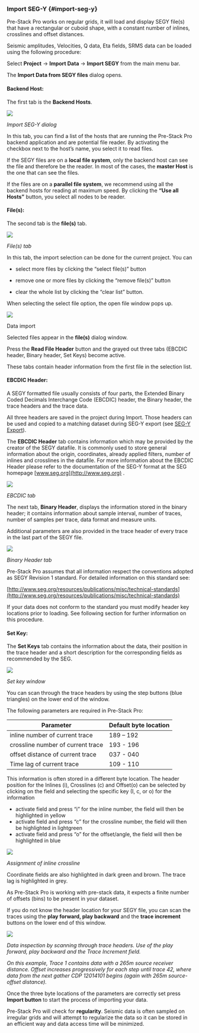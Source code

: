 ### Import SEG-Y {#import-seg-y}

Pre-Stack Pro works on regular grids, it will load and display SEGY file\(s\) that have a rectangular or cuboid shape, with a constant number of inlines, crosslines and offset distances.

Seismic amplitudes, Velocities, Q data, Eta fields, SRMS data can be loaded using the following procedure:

Select **Project** → **Import Data** → **Import SEGY** from the main menu bar.

The **Import Data from SEGY files** dialog opens.

#### **Backend Host:**

The first tab is the **Backend Hosts**.

![](/assets/001_Import_SEGY.png)

_Import SEG-Y dialog_

In this tab, you can find a list of the hosts that are running the Pre-Stack Pro backend application and are potential file reader. By activating the checkbox next to the host’s name, you select it to read files.

If the SEGY files are on a **local file system**, only the backend host can see the file and therefore be the reader. In most of the cases, the **master Host** is the one that can see the files.

If the files are on a **parallel file system**, we recommend using all the backend hosts for reading at maximum speed. By clicking the **“Use all Hosts”** button, you select all nodes to be reader.

#### **File\(s\):**

The second tab is the **file\(s\)** tab.

![](/assets/002_Import_SEGY.png)

_File\(s\) tab_

In this tab, the import selection can be done for the current project. You can

* select more files by clicking the “select file\(s\)” button

* remove one or more files by clicking the “remove file\(s\)” button

* clear the whole list by clicking the “clear list” button.

When selecting the select file option, the open file window pops up.

![](/assets/003_Import_SEGY.png)

Data import

Selected files appear in the **file\(s\)** dialog window.

Press the **Read File Header** button and the grayed out three tabs \(EBCDIC header, Binary header, Set Keys\) become active.

These tabs contain header information from the first file in the selection list.

#### **EBCDIC Header:**

A SEGY formatted file usually consists of four parts, the Extended Binary Coded Decimals Interchange Code \(EBCDIC\) header, the Binary header, the trace headers and the trace data.

All three headers are saved in the project during Import. Those headers can be used and copied to a matching dataset during SEG-Y export \(see [ SEG-Y Export](/data_export/seg-y_export/README.md)\).

The **EBCDIC Header** tab contains information which may be provided by the creator of the SEGY datafile. It is commonly used to store general information about the origin, coordinates, already applied filters, number of inlines and crosslines in the datafile. For more information about the EBCDIC Header please refer to the documentation of the SEG-Y format at the SEG homepage [www.seg.org](http://www.seg.org) .

![](/assets/004_Import_SEGY.png)

_EBCDIC tab_

The next tab, **Binary Header**, displays the information stored in the binary header; it contains information about sample interval, number of traces, number of samples per trace, data format and measure units.

Additional parameters are also provided in the trace header of every trace in the last part of the SEGY file.

![](/assets/005_Import_SEGY.png)

_Binary Header tab_

Pre-Stack Pro assumes that all information respect the conventions adopted as SEGY Revision 1 standard. For detailed information on this standard see:

[http://www.seg.org/resources/publications/misc/technical-standards](http://www.seg.org/resources/publications/misc/technical-standards)

If your data does not conform to the standard you must modify header key locations prior to loading. See following section for further information on this procedure.

#### **Set Key:**

The **Set Keys** tab contains the information about the data, their position in the trace header and a short description for the corresponding fields as recommended by the SEG.

![](/assets/006_Import_SEGY.png)

_Set key window_

You can scan through the trace headers by using the step buttons \(blue triangles\) on the lower end of the window.

The following parameters are required in Pre-Stack Pro:

| Parameter | Default byte location |
| --- | --- |
| inline number of current trace | 189 – 192 |
| crossline number of current trace | 193 - 196 |
| offset distance of current trace | 037 - 040 |
| Time lag of current trace | 109 - 110 |

This information is often stored in a different byte location. The header position for the Inlines \(i\), Crosslines \(c\) and Offset\(o\) can be selected by clicking on the field and selecting the specific key \(I, c, or o\) for the information

* activate field and press “i” for the inline number, the field will then be highlighted in yellow
* activate field and press “c” for the crossline number, the field will then be highlighted in lightgreen
* activate field and press “o” for the offset/angle, the field will then be highlighted in blue

![](/assets/007_Import_SEGY.png)

_Assignment of inline crossline_

Coordinate fields are also highlighted in dark green and brown. The trace lag is highlighted in grey.

As Pre-Stack Pro is working with pre-stack data, it expects a finite number of offsets \(bins\) to be present in your dataset.

If you do not know the header location for your SEGY file, you can scan the traces using the **play forward, play backward** and the **trace increment** buttons on the lower end of this window.

![](/assets/008_Import_SEGY.png)

_Data inspection by scanning through trace headers. Use of the play forward, play backward and the Trace Increment field._

_On this example, Trace 1 contains data with a 265m source receiver distance. Offset increases progressively for each step until trace 42, where data from the next gather CDP 12014101 begins \(again with 265m source-offset distance\)._

Once the three byte locations of the parameters are correctly set press **Import button** to start the process of importing your data.

Pre-Stack Pro will check for **regularity**. Seismic data is often sampled on irregular grids and will attempt to regularize the data so it can be stored in an efficient way and data access time will be minimized.

